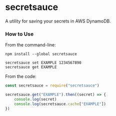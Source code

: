 # secretsauce #

A utility for saving your secrets in AWS DynamoDB.

### How to Use ###

From the command-line:

```
npm install --global secretsauce

secretsauce set EXAMPLE 1234567890
secretsauce get EXAMPLE
```

From the code:

```js
const secretsauce = require("secretsauce")

secretsauce.get("EXAMPLE").then((secret) => {
    console.log(secret)
    console.log(secretsauce.cache["EXAMPLE"])
})
```

